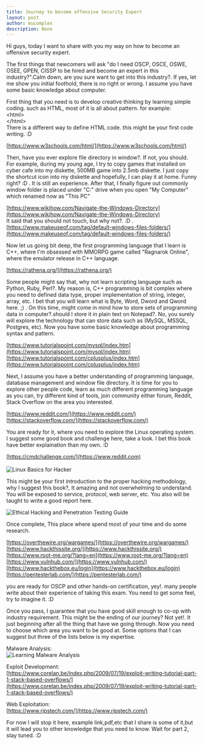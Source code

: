 ```yaml
---
title: Journey to become offensive Security Expert
layout: post
author: mucomplex
description: None
---
```


Hi guys, today I want to share with you my way on how to become an offensive security expert.<br>

The first things that newcomers will ask "do I need OSCP, OSCE, OSWE, OSEE, GPEN, CISSP to be hired and become an expert in this industry?".Calm down, are you sure want to get into this industry?. If yes, let me show you initial foothold, there is no right or wrong. I assume you have some basic knowledge about computer.<br>

First thing that you need is to develop creative thinking by learning simple coding. such as HTML, most of it is all about pattern. for example: <br>
&lt;html&gt;<br>
&lt;/html&gt;<br>
There  is a different way to define HTML code. this might be your first code writing. :D <br>

[https://www.w3schools.com/html/](https://www.w3schools.com/html/) <br>

Then, have you ever explore file directory in window?. If not, you should. For example, during my young age, I try to copy games that installed on cyber cafe into my diskette, 500MB  game into 2.5mb diskette. I just copy the shortcut icon into my diskette and hopefully, I can play it at home. Funny right? :D . It is still an experience. After that, I finally figure out  commonly window folder is placed under "C:" drive when you open "My Computer" which renamed now as "This PC"<br>

[https://www.wikihow.com/Navigate-the-Windows-Directory](https://www.wikihow.com/Navigate-the-Windows-Directory) <br>
It said that you should not touch, but why not?. :D .<br>
[https://www.makeuseof.com/tag/default-windows-files-folders/](https://www.makeuseof.com/tag/default-windows-files-folders/) <br>

Now let us going bit deep, the first programming language that I learn is C++, where I'm obsessed with MMORPG game called "Ragnarok Online", where the emulator release in C++ language.<br>

[https://rathena.org/](https://rathena.org/) <br>

Some people might say that, why not learn scripting language such as Python, Ruby, Perl?. My reason is, C++ programming is bit complex where you need to defined data type, proper implementation of string, integer, array, etc. I bet that you will learn what is Byte, Word, Dword and Qword here. ;) . On this time, might come in mind how to store sets of programming data in computer?.should I store it in plain text on Notepad?. No, you surely will explore the technology that can store data such as (MySQL, MSSQL, Postgres, etc). Now you have some basic knowledge about programming syntax and pattern. <br>

[https://www.tutorialspoint.com/mysql/index.htm](https://www.tutorialspoint.com/mysql/index.htm) <br>
[https://www.tutorialspoint.com/cplusplus/index.htm](https://www.tutorialspoint.com/cplusplus/index.htm) <br>

Next, I assume you have a better understanding of programming language, database management and window file directory. It is time for you to explore other people code, learn as much different programming language as you can, try different kind of tools, join community either forum, Reddit, Stack Overflow on the area you interested. <br>

[https://www.reddit.com/](https://www.reddit.com/) <br>
[https://stackoverflow.com/](https://stackoverflow.com/) <br>

You are ready for it, where you need to explore the Linux operating system. I suggest some good book and challenge here, take a look. I bet this book have better explaination than my own. :D <br>

[https://cmdchallenge.com/](https://www.reddit.com) <br><br>
![Linux Basics for Hacker](https://d1w7fb2mkkr3kw.cloudfront.net/assets/images/book/lrg/9781/5932/9781593278557.jpg) <br>

This might be your first introduction to the proper hacking methodology, why I suggest this book?, It amazing and not overwhelming to understand. You will be exposed to service, protocol, web server, etc. You also will be taught to write a good report here. <br>

![Ethical Hacking and Penetration Testing Guide](https://images-na.ssl-images-amazon.com/images/I/51Dq1gRfvpL._SX348_BO1,204,203,200_.jpg) <br>
 
Once complete, This place where spend most of your time and do some research. <br>

[https://overthewire.org/wargames/](https://overthewire.org/wargames/)<br>
[https://www.hackthissite.org/](https://www.hackthissite.org/)<br>
[https://www.root-me.org/?lang=en](https://www.root-me.org/?lang=en)<br>
[https://www.vulnhub.com/](https://www.vulnhub.com/)<br>
[https://www.hackthebox.eu/login](https://www.hackthebox.eu/login)<br>
[https://pentesterlab.com/](https://pentesterlab.com/)<br>

you are ready for OSCP and other hands-on certification, yey!. many people write about their experience of taking this exam. You need to get some feel, try to imagine it. :D <br>

Once you pass, I guarantee that you have good skill enough to co-op with industry requirement. This might be the ending of our journey? Not yet!. It just beginning after all the thing that have we going through. Now you need to choose which area you want to be good at. Some options that I can suggest but three of the lists below is my expertise. <br>

Malware Analysis: <br>
![Learning Malware Analysis](https://www.packtpub.com/media/catalog/product/cache/e4d64343b1bc593f1c5348fe05efa4a6/9/7/978178839250120-20copy.png) <br>

Exploit Development: <br>
[https://www.corelan.be/index.php/2009/07/19/exploit-writing-tutorial-part-1-stack-based-overflows/](https://www.corelan.be/index.php/2009/07/19/exploit-writing-tutorial-part-1-stack-based-overflows/) <br>

Web Exploitation: <br>
[https://www.ripstech.com/](https://www.ripstech.com/) <br>

For now I will stop it here, example link,pdf,etc that I share is some of it,but it will lead you to other knowledge that you need to know. Wait for part 2, stay tuned. :D <br>




